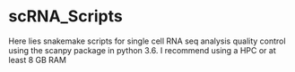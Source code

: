 # scRNA_Scripts
Here lies snakemake scripts for single cell RNA seq analysis quality control using the scanpy package in python 3.6. I recommend using a HPC or at least 8 GB RAM
